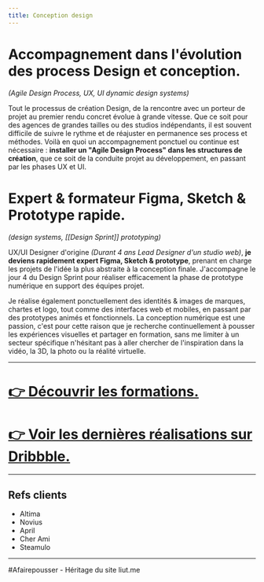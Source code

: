```yaml
---
title: Conception design
---
```

# **Accompagnement dans l'évolution des process Design et conception.**

_(Agile Design Process, UX, UI dynamic design systems)_

Tout le processus de création Design, de la rencontre avec un porteur de projet au premier rendu concret évolue à grande vitesse. Que ce soit pour des agences de grandes tailles ou des studios indépendants, il est souvent difficile de suivre le rythme et de réajuster en permanence ses process et méthodes. Voilà en quoi un accompagnement ponctuel ou continue est nécessaire : **installer un "Agile Design Process" dans les structures de création**, que ce soit de la conduite projet au développement, en passant par les phases UX et UI.

# **Expert & formateur Figma, Sketch &** Prototype rapide.

_(design systems, [[Design Sprint]] prototyping)_

UX/UI Designer d'origine _(Durant 4 ans Lead Designer d'un studio web)_, **je deviens rapidement expert Figma, Sketch & prototype**, prenant en charge les projets de l'idée la plus abstraite à la conception finale. J'accompagne le jour 4 du Design Sprint pour réaliser efficacement la phase de prototype numérique en support des équipes projet.

Je réalise également ponctuellement des identités & images de marques, chartes et logo, tout comme des interfaces web et mobiles, en passant par des prototypes animés et fonctionnels. La conception numérique est une passion, c'est pour cette raison que je recherche continuellement à pousser les expériences visuelles et partager en formation, sans me limiter à un secteur spécifique n'hésitant pas à aller chercher de l'inspiration dans la vidéo, la 3D, la photo ou la réalité virtuelle.

---

# [👉 Découvrir les formations.](https://medium.com/liut-design/d%C3%A9couvrir-sketch-app-9c2b0b839f89 "Link: https://medium.com/liut-design/découvrir-sketch-app-9c2b0b839f89")

# [👉 Voir les dernières réalisations sur Dribbble.](https://dribbble.com/SlaapMe "Link: https://dribbble.com/SlaapMe")

---
## Refs clients
- Altima 
- Novius 
- April 
- Cher Ami 
- Steamulo

---
#Afairepousser - Héritage du site liut.me